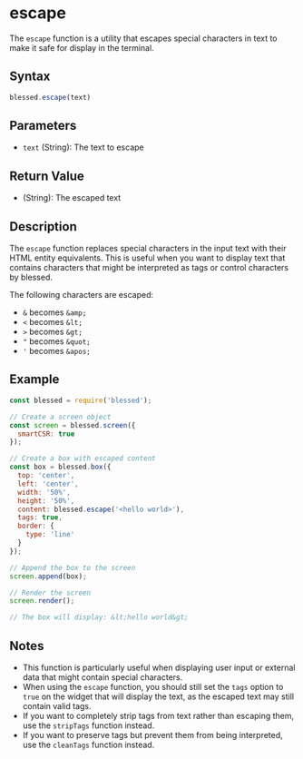 # escape

The `escape` function is a utility that escapes special characters in text to make it safe for display in the terminal.

## Syntax

```javascript
blessed.escape(text)
```

## Parameters

- `text` (String): The text to escape

## Return Value

- (String): The escaped text

## Description

The `escape` function replaces special characters in the input text with their HTML entity equivalents. This is useful when you want to display text that contains characters that might be interpreted as tags or control characters by blessed.

The following characters are escaped:

- `&` becomes `&amp;`
- `<` becomes `&lt;`
- `>` becomes `&gt;`
- `"` becomes `&quot;`
- `'` becomes `&apos;`

## Example

```javascript
const blessed = require('blessed');

// Create a screen object
const screen = blessed.screen({
  smartCSR: true
});

// Create a box with escaped content
const box = blessed.box({
  top: 'center',
  left: 'center',
  width: '50%',
  height: '50%',
  content: blessed.escape('<hello world>'),
  tags: true,
  border: {
    type: 'line'
  }
});

// Append the box to the screen
screen.append(box);

// Render the screen
screen.render();

// The box will display: &lt;hello world&gt;
```

## Notes

- This function is particularly useful when displaying user input or external data that might contain special characters.
- When using the `escape` function, you should still set the `tags` option to `true` on the widget that will display the text, as the escaped text may still contain valid tags.
- If you want to completely strip tags from text rather than escaping them, use the `stripTags` function instead.
- If you want to preserve tags but prevent them from being interpreted, use the `cleanTags` function instead.